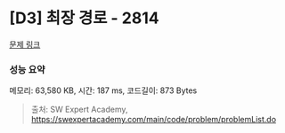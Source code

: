 # [D3] 최장 경로 - 2814 

[문제 링크](https://swexpertacademy.com/main/code/problem/problemDetail.do?contestProbId=AV7GOPPaAeMDFAXB) 

### 성능 요약

메모리: 63,580 KB, 시간: 187 ms, 코드길이: 873 Bytes



> 출처: SW Expert Academy, https://swexpertacademy.com/main/code/problem/problemList.do